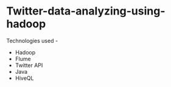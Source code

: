 # Twitter-data-analyzing-using-hadoop

Technologies used -
- Hadoop
- Flume
- Twitter API
- Java
- HiveQL
